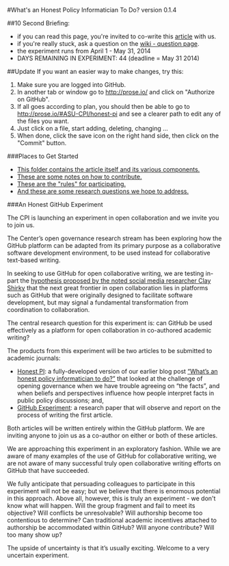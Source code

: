 #What's an Honest Policy Informatician To Do?
version 0.1.4

##10 Second Briefing:
- if you can read this page, you're invited to co-write this [article](https://github.com/ASU-CPI/honest-pi/tree/master/article) with us.
- if you're really stuck, ask a question on the [wiki - question page](https://github.com/ASU-CPI/honest-pi/wiki/Questions).
- the experiment runs from April 1 - May 31, 2014 
- DAYS REMAINING IN EXPERIMENT: 44 (deadline = May 31 2014) 
 
##Update
If you want an easier way to make changes, try this: 

1. Make sure you are logged into GitHub.
2. In another tab or window go to http://prose.io/ and click on "Authorize on GitHub". 
3. If all goes according to plan, you should then be able to go to http://prose.io/#ASU-CPI/honest-pi and see a clearer path to edit any of the files you want. 
4. Just click on a file, start adding, deleting, changing ... 
5. When done, click the save icon on the right hand side, then click on the "Commit" button. 

###Places to Get Started
- [This folder contains the article itself and its various components.](https://github.com/ASU-CPI/honest-pi/tree/master/article)
- [These are some notes on how to contribute.](https://github.com/ASU-CPI/honest-pi/blob/master/contributing.md)
- [These are the "rules" for participating.](https://github.com/ASU-CPI/honest-pi/blob/master/rules.md)
- [And these are some research questions we hope to address.](https://github.com/ASU-CPI/honest-pi/blob/master/researchquestions.md)

###An Honest GitHub Experiment

The CPI is launching an experiment in open collaboration and we invite you to join us.

The Center’s open governance research stream has been exploring how the GitHub platform can be adapted from its primary purpose as a collaborative software development environment, to be used instead for collaborative text-based writing. 

In seeking to use GitHub for open collaborative writing, we are testing in-part the [hypothesis proposed by the noted social media researcher Clay Shirky](http://youtu.be/CEN4XNth61o?t=14m52s) that the next great frontier in open collaboration lies in platforms such as GitHub that were originally designed to facilitate software development, but may signal a fundamental transformation from coordination to collaboration. 

The central research question for this experiment is: can GitHub be used effectively as a platform for open collaboration in co-authored academic writing? 

The products from this experiment will be two articles to be submitted to academic journals: 
- [Honest PI](https://github.com/ASU-CPI/honest-pi): a fully-developed version of our earlier blog post [“What’s an honest policy informatician to do?”](http://cpi.asu.edu/whats-honest-policy-informatician-do) that looked at the challenge of opening governance when we have trouble agreeing on “the facts”, and when beliefs and perspectives influence how people interpret facts in public policy discussions; and, 
- [GitHub Experiment](https://github.com/ASU-CPI/github-experiment): a research paper that will observe and report on the process of writing the first article. 

Both articles will be written entirely within the GitHub platform. We are inviting anyone to join us as a co-author on either or both of these articles. 

We are approaching this experiment in an exploratory fashion. While we are aware of many examples of the use of GitHub for collaborative writing, we are not aware of many successful truly open collaborative writing efforts on GitHub that have succeeded. 

We fully anticipate that persuading colleagues to participate in this experiment will not be easy; but we believe that there is enormous potential in this approach. Above all, however, this is truly an experiment - we don't know what will happen. Will the group fragment and fail to meet its objective? Will conflicts be unresolvable? Will authorship become too contentious to determine? Can traditional academic incentives attached to authorship be accommodated within GitHub? Will anyone contribute? Will too many show up?

The upside of uncertainty is that it’s usually exciting. Welcome to a very uncertain experiment. 
